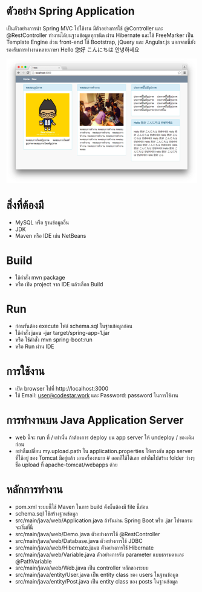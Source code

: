 # ตัวอย่าง Spring Application
เป็นตัวอย่างการนำ Spring MVC ไปใช้งาน มีตัวอย่างการใช้ @Controller และ 
@RestController ทำงานได้บนฐานข้อมูลทุกชนิด ผ่าน Hibernate 
และใช้ FreeMarker เป็น Template Engine
ส่วน front-end ใช้ Bootstrap, jQuery และ Angular.js
นอกจากนี้ยังรองรับการทำงานหลายภาษา Hello 您好 こんにちは 안녕하세요

![](https://raw.githubusercontent.com/codestar-work/spring-app/master/page.png)

# สิ่งที่ต้องมี
- MySQL หรือ ฐานข้อมูลอื่น
- JDK
- Maven หรือ IDE เช่น NetBeans

# Build
- ใช้คำสั่ง mvn package
- หรือ เปิด project จาก IDE แล้วเลือก Build

# Run
- ก่อนรันต้อง execute ไฟล์ schema.sql ในฐานข้อมูลก่อน
- ใช้คำสั่ง java -jar target/spring-app-1.jar
- หรือ ใช้คำสั่ง mvn spring-boot:run
- หรือ Run ผ่าน IDE

# การใช้งาน
- เปิด browser ไปที่ http://localhost:3000
- ใช้ Email: user@codestar.work และ Password: password ในการใช้งาน

# การทำงานบน Java Application Server
- web นี้จะ run ที่ / เท่านั้น ถ้าต้องการ deploy บน app server ให้ undeploy / ของเดิมก่อน
- อย่าลืมเปลี่ยน my.upload.path ใน application.properties ให้ตรงกับ app server ที่ใช้อยู่ 
ของ Tomcat มีอยู่แล้ว เอาเครื่องหมาย # ออกก็ใช้ได้เลย อย่าลืมไปสร้าง folder ว่างๆ ชื่อ upload
ที่ apache-tomcat/webapps ด้วย

# หลักการทำงาน
- pom.xml ระบบนี้ใช้ Maven ในการ build ดังนั้นต้องมี file นี้ก่อน 
- schema.sql ใช้สร้างฐานข้อมูล
- src/main/java/web/Application.java ถ้ารันผ่าน Spring Boot หรือ .jar โปรแกรมจะเริ่มที่นี่
- src/main/java/web/Demo.java ตัวอย่างการใช้ @RestController
- src/main/java/web/Database.java ตัวอย่างการใช้ JDBC
- src/main/java/web/Hibernate.java ตัวอย่างการใช้ Hibernate 
- src/main/java/web/Variable.java ตัวอย่างการรับ parameter แบบธรรมดาและ @PathVariable
- src/main/java/web/Web.java เป็น controller หลักของระบบ
- src/main/java/entity/User.java เป็น entity class ของ users ในฐานข้อมูล
- src/main/java/entity/Post.java เป็น entity class ของ posts ในฐานข้อมูล

